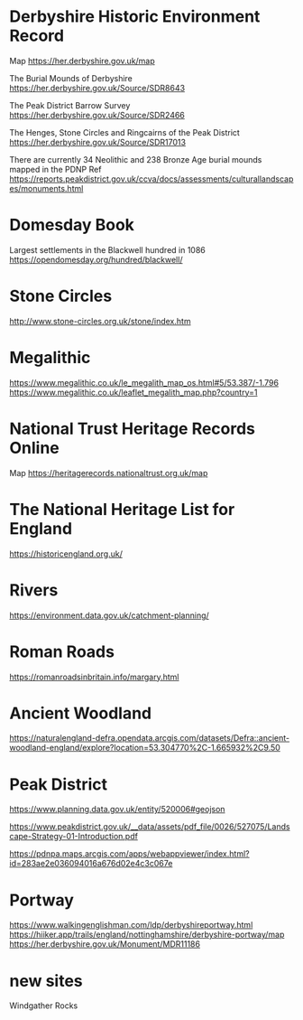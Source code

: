 # Derbyshire Historic Environment Record

Map
https://her.derbyshire.gov.uk/map

The Burial Mounds of Derbyshire
https://her.derbyshire.gov.uk/Source/SDR8643

The Peak District Barrow Survey
https://her.derbyshire.gov.uk/Source/SDR2466

The Henges, Stone Circles and Ringcairns of the Peak District
https://her.derbyshire.gov.uk/Source/SDR17013

There are currently 34 Neolithic and 238 Bronze Age burial mounds mapped in the PDNP
Ref
https://reports.peakdistrict.gov.uk/ccva/docs/assessments/culturallandscapes/monuments.html

# Domesday Book
Largest settlements in the Blackwell hundred in 1086
https://opendomesday.org/hundred/blackwell/

# Stone Circles
http://www.stone-circles.org.uk/stone/index.htm

# Megalithic
https://www.megalithic.co.uk/le_megalith_map_os.html#5/53.387/-1.796
https://www.megalithic.co.uk/leaflet_megalith_map.php?country=1

# National Trust Heritage Records Online
Map
https://heritagerecords.nationaltrust.org.uk/map

# The National Heritage List for England
https://historicengland.org.uk/

# Rivers
https://environment.data.gov.uk/catchment-planning/

# Roman Roads
https://romanroadsinbritain.info/margary.html

# Ancient Woodland
https://naturalengland-defra.opendata.arcgis.com/datasets/Defra::ancient-woodland-england/explore?location=53.304770%2C-1.665932%2C9.50

# Peak District
https://www.planning.data.gov.uk/entity/520006#geojson

https://www.peakdistrict.gov.uk/__data/assets/pdf_file/0026/527075/Landscape-Strategy-01-Introduction.pdf

https://pdnpa.maps.arcgis.com/apps/webappviewer/index.html?id=283ae2e036094016a676d02e4c3c067e

# Portway
https://www.walkingenglishman.com/ldp/derbyshireportway.html
https://hiiker.app/trails/england/nottinghamshire/derbyshire-portway/map
https://her.derbyshire.gov.uk/Monument/MDR11186

# new sites
Windgather Rocks